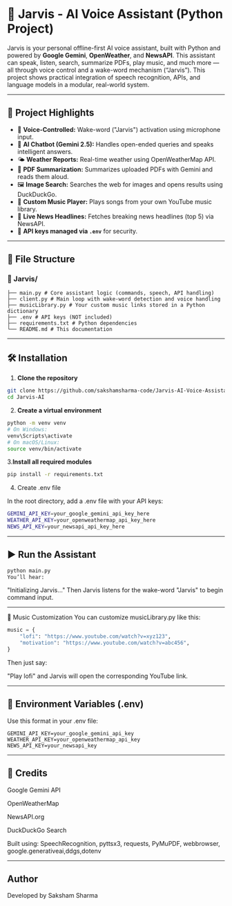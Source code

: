 # 🤖 Jarvis - AI Voice Assistant (Python Project)

Jarvis is your personal offline-first AI voice assistant, built with Python and powered by **Google Gemini**, **OpenWeather**, and **NewsAPI**. This assistant can speak, listen, search, summarize PDFs, play music, and much more — all through voice control and a wake-word mechanism (“Jarvis”).
This project shows practical integration of speech recognition, APIs, and language models in a modular, real-world system.

---

## 🌟 Project Highlights

- 🎤 **Voice-Controlled:** Wake-word ("Jarvis") activation using microphone input.
- 🤖 **AI Chatbot (Gemini 2.5):** Handles open-ended queries and speaks intelligent answers.
- 🌤️ **Weather Reports:** Real-time weather using OpenWeatherMap API.
- 📄 **PDF Summarization:** Summarizes uploaded PDFs with Gemini and reads them aloud.
- 🖼️ **Image Search:** Searches the web for images and opens results using DuckDuckGo.
- 🎵 **Custom Music Player:** Plays songs from your own YouTube music library.
- 📰 **Live News Headlines:** Fetches breaking news headlines (top 5) via NewsAPI.
- 🔐 **API keys managed via `.env`** for security.

---

## 📁 File Structure
### 📁 Jarvis/
    ├── main.py # Core assistant logic (commands, speech, API handling)
    ├── client.py # Main loop with wake-word detection and voice handling
    ├── musicLibrary.py # Your custom music links stored in a Python dictionary
    ├── .env # API keys (NOT included)
    ├── requirements.txt # Python dependencies
    └── README.md # This documentation
    
---

## 🛠 Installation

1. **Clone the repository**

```bash
git clone https://github.com/sakshamsharma-code/Jarvis-AI-Voice-Assistant.git
cd Jarvis-AI
```

2. **Create a virtual environment**
   
```bash
python -m venv venv
# On Windows:
venv\Scripts\activate
# On macOS/Linux:
source venv/bin/activate
```

3.**Install all required modules**

```bash
pip install -r requirements.txt
```
4. Create .env file

In the root directory, add a .env file with your API keys:
```bash
GEMINI_API_KEY=your_google_gemini_api_key_here
WEATHER_API_KEY=your_openweathermap_api_key_here
NEWS_API_KEY=your_newsapi_api_key_here
```

---

## ▶️ Run the Assistant
```bash
python main.py
You’ll hear:
```
"Initializing Jarvis..."
Then Jarvis listens for the wake-word "Jarvis" to begin command input.

---

🎵 Music Customization
You can customize musicLibrary.py like this:

```python
music = {
    "lofi": "https://www.youtube.com/watch?v=xyz123",
    "motivation": "https://www.youtube.com/watch?v=abc456",
}
```
Then just say:

"Play lofi"
and Jarvis will open the corresponding YouTube link.

---

## 🔐 Environment Variables (.env)
Use this format in your .env file:
```env
GEMINI_API_KEY=your_google_gemini_api_key
WEATHER_API_KEY=your_openweathermap_api_key
NEWS_API_KEY=your_newsapi_key
```

---

## 🤝 Credits
Google Gemini API

OpenWeatherMap

NewsAPI.org

DuckDuckGo Search

Built using: SpeechRecognition, pyttsx3, requests, PyMuPDF, webbrowser, google.generativeai,ddgs,dotenv

---

## Author
Developed by Saksham Sharma
